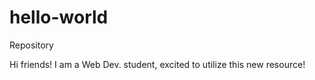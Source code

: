 # hello-world
Repository 

Hi friends! I am a Web Dev. student, excited to utilize this new resource!
